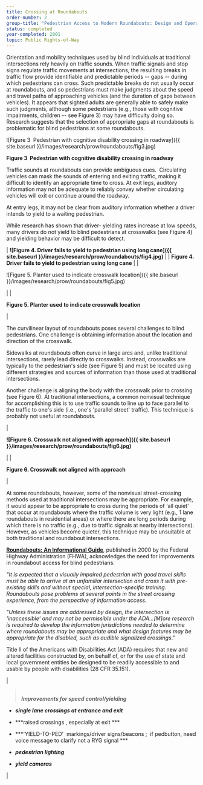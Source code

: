 ```yaml
---
title: Crossing at Roundabouts
order-number: 2
group-title: "Pedestrian Access to Modern Roundabouts: Design and Operational Issues for Pedestrians who are Blind"
status: completed
year-completed: 2001
topic: Public Rights-of-Way
---
```


Orientation and mobility techniques used by blind individuals at traditional intersections rely heavily on traffic sounds. When traffic signals and stop signs regulate traffic movements at intersections, the resulting breaks in traffic flow provide identifiable and predictable periods -- gaps -- during which pedestrians can cross. Such predictable breaks do not usually occur at roundabouts, and so pedestrians must make judgments about the speed and travel paths of approaching vehicles (and the duration of gaps between vehicles). It appears that sighted adults are generally able to safely make such judgments, although some pedestrians (e.g., those with cognitive impairments, children -- see Figure 3) may have difficulty doing so. Research suggests that the selection of appropriate gaps at roundabouts is problematic for blind pedestrians at some roundabouts.

![Figure 3  Pedestrian with cognitive disability crossing in roadway]({{ site.baseurl }}/images/research/prow/roundabouts/fig3.jpg)

**Figure 3  Pedestrian with cognitive disability crossing in roadway**

Traffic sounds at roundabouts can provide ambiguous cues.  Circulating vehicles can mask the sounds of entering and exiting traffic, making it difficult to identify an appropriate time to cross. At exit legs, auditory information may not be adequate to reliably convey whether circulating vehicles will exit or continue around the roadway.

At entry legs, it may not be clear from auditory information whether a driver intends to yield to a waiting pedestrian. 

While research has shown that driver- yielding rates increase at low speeds, many drivers do not yield to blind pedestrians at crosswalks (see Figure 4) and yielding behavior may be difficult to detect.

| **![Figure 4. Driver fails to yield to pedestrian using long cane]({{ site.baseurl }}/images/research/prow/roundabouts/fig4.jpg)** |
| **Figure 4. Driver fails to yield to pedestrian using long cane** |
|

![Figure 5. Planter used to indicate crosswalk location]({{ site.baseurl }}/images/research/prow/roundabouts/fig5.jpg)

 |
|

**Figure 5. Planter used to indicate crosswalk location**

 |

The curvilinear layout of roundabouts poses several challenges to blind pedestrians. One challenge is obtaining information about the location and direction of the crosswalk.

Sidewalks at roundabouts often curve in large arcs and, unlike traditional intersections, rarely lead directly to crosswalks. Instead, crosswalks are typically to the pedestrian's side (see Figure 5) and must be located using different strategies and sources of information than those used at traditional intersections. 

Another challenge is aligning the body with the crosswalk prior to crossing (see Figure 6). At traditional intersections, a common nonvisual technique for accomplishing this is to use traffic sounds to line up to face parallel to the traffic to one's side (i.e., one's 'parallel street' traffic). This technique is probably not useful at roundabouts.

|

**![Figure 6. Crosswalk not aligned with approach]({{ site.baseurl }}/images/research/prow/roundabouts/fig6.jpg)**

 |
|

**Figure 6. Crosswalk not aligned with approach**

 |

At some roundabouts, however, some of the nonvisual street-crossing methods used at traditional intersections may be appropriate. For example, it would appear to be appropriate to cross during the periods of 'all quiet' that occur at roundabouts where the traffic volume is very light (e.g., 1 lane roundabouts in residential areas) or where there are long periods during which there is no traffic (e.g., due to traffic signals at nearby intersections). However, as vehicles become quieter, this technique may be unsuitable at both traditional and roundabout intersections.

**[Roundabouts: An Informational Guide](http://www.tfhrc.gov/safety/00068.htm)**, published in 2000 by the Federal Highway Administration (FHWA), acknowledges the need for improvements in roundabout access for blind pedestrians.

*"It is expected that a visually impaired pedestrian with good travel skills must be able to arrive at an unfamiliar intersection and cross it with pre-existing skills and without special, intersection-specific training. Roundabouts pose problems at several points* *in the street crossing experience, from the perspective of information access.*

*"Unless these issues are addressed by design, the intersection is 'inaccessible' and may not be permissible under the ADA...[M]ore research is required to develop the information jurisdictions needed to determine where roundabouts may be appropriate and what design features may be appropriate for the disabled, such as audible signalized crossings*."

Title II of the Americans with Disabilities Act (ADA) requires that new and altered facilities constructed by, on behalf of, or for the use of state and local government entities be designed to be readily accessible to and usable by people with disabilities (28 CFR 35.151). 

|

> ***\
> Improvements for speed control/yielding***

-   ***single lane crossings at entrance and exit***

-   ***raised crossings , especially at exit ***

-   ***'YIELD-TO-PED'  markings/driver signs/beacons ;  if pedbutton, need voice message to clarify not a RYG signal ***

-   ***pedestrian lighting***

-   ***yield cameras***

 |